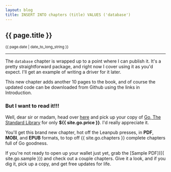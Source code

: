 ```yaml
---
layout: blog
title: INSERT INTO chapters (title) VALUES ('database')
---
```


## {{ page.title }}

<small>{{ page.date | date_to_long_string }}</small>

---

The `database` chapter is wrapped up to a point where I can publish it. It's a pretty straightforward package, and right now I cover using it as you'd expect. I'll get an example of writing a driver for it later.

This new chapter adds another 10 pages to the book, and of course the updated code can be downloaded from Github using the links in Introduction.

### But I want to read it!!!

Well, dear sir or madam, head over [here](/go.html) and pick up your copy of [Go, The Standard Library](/go.html) for only **${{ site.go.price }}**. I'd really appreciate it.

You'll get this brand new chapter, hot off the Leanpub presses, in **PDF**, **MOBI**, and **EPUB** formats, to top off {{ site.go.chapters }} complete chapters full of Go goodness.

If you're not ready to open up your wallet just yet, grab the [Sample PDF]({{ site.go.sample }}) and check out a couple chapters. Give it a look, and if you dig it, pick up a copy, and get free updates for life.
